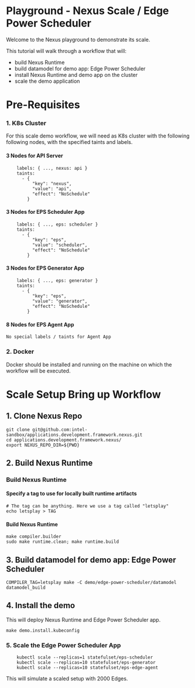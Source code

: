 # Playground - Nexus Scale / Edge Power Scheduler

Welcome to the Nexus playground to demonstrate its scale.

This tutorial will walk through a workflow that will:

* build Nexus Runtime
* build datamodel for demo app: Edge Power Scheduler
* install Nexus Runtime and demo app on the cluster
* scale the demo application

# Pre-Requisites

### 1. K8s Cluster
For this scale demo workflow, we will need as K8s cluster with the following following nodes, with the specified taints and labels.

#### 3 Nodes for API Server
```
    labels: { ..., nexus: api }
    taints:
      - {
          "key": "nexus",
          "value": "api",
          "effect": "NoSchedule"
        }
```

#### 3 Nodes for EPS Scheduler App
```
    labels: { ..., eps: scheduler }
    taints:
      - {
          "key": "eps",
          "value": "scheduler",
          "effect": "NoSchedule"
        }
```

#### 3 Nodes for EPS Generator App
```
    labels: { ..., eps: generator }
    taints:
      - {
          "key": "eps",
          "value": "generator",
          "effect": "NoSchedule"
        }
```

#### 8 Nodes for EPS Agent App
```
No special labels / taints for Agent App
```
### 2. Docker

Docker should be installed and running on the machine on which the workflow will be executed.


# Scale Setup Bring up Workflow

## 1. Clone Nexus Repo
```
git clone git@github.com:intel-sandbox/applications.development.framework.nexus.git
cd applications.development.framework.nexus/
export NEXUS_REPO_DIR=${PWD}
```

## 2. Build Nexus Runtime

### Build Nexus Runtime

#### Specify a tag to use for locally built runtime artifacts
```
# The tag can be anything. Here we use a tag called "letsplay"
echo letsplay > TAG
```

#### Build Nexus Runtime
```
make compiler.builder
sudo make runtime.clean; make runtime.build
```

## 3. Build datamodel for demo app: Edge Power Scheduler
```
COMPILER_TAG=letsplay make -C demo/edge-power-scheduler/datamodel datamodel_build
```

## 4. Install the demo

This will deploy Nexus Runtime and Edge Power Scheduler app.

```
make demo.install.kubeconfig
```

### 5. Scale the Edge Power Scheduler App

```
    kubectl scale --replicas=1 statefulset/eps-scheduler
    kubectl scale --replicas=10 statefulset/eps-generator
    kubectl scale --replicas=10 statefulset/eps-edge-agent
```
This will simulate a scaled setup with 2000 Edges.
